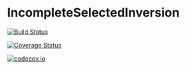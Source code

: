 # IncompleteSelectedInversion

[![Build Status](https://travis-ci.org/ettersi/IncompleteSelectedInversion.jl.svg?branch=master)](https://travis-ci.org/ettersi/IncompleteSelectedInversion.jl)

[![Coverage Status](https://coveralls.io/repos/ettersi/IncompleteSelectedInversion.jl/badge.svg?branch=master&service=github)](https://coveralls.io/github/ettersi/IncompleteSelectedInversion.jl?branch=master)

[![codecov.io](http://codecov.io/github/ettersi/IncompleteSelectedInversion.jl/coverage.svg?branch=master)](http://codecov.io/github/ettersi/IncompleteSelectedInversion.jl?branch=master)
